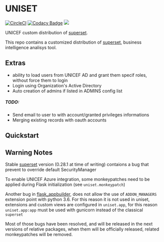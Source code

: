UNISET
======

[![CircleCI](https://circleci.com/gh/unicef/uniset.svg?style=svg)](https://circleci.com/gh/unicef/uniset)
[![Codacy Badge](https://api.codacy.com/project/badge/Grade/e302b4b24d7b473a8b34a9a7d27d2a92)](https://www.codacy.com?utm_source=github.com&amp;utm_medium=referral&amp;utm_content=unicef/uniset&amp;utm_campaign=Badge_Grade)
[![](https://images.microbadger.com/badges/version/unicef/uniset.svg)](https://microbadger.com/images/unicef/uniset)

UNICEF custom distribution of [superset].

This repo contains a customized distribution of [superset], business intelligence analisys tool.

Extras
------

- ability to load users from UNICEF AD and grant them specif roles, without force them to login
- Login using Organization's Active Directory
- Auto creation of admins if listed in ADMINS config list 


##### TODO:

- Send email to user to with account/granted privileges informations
- Merging existing records with oauth accounts 

Quickstart
----------


Warning Notes
-------------

Stable [superset] version (0.28.1 at time of writing) contaions a bug that prevent
to override default SecurityManager

To enable UNICEF Azure integration, some monkeypatches need to be applied during 
Flask initialization (see `uniset.monkeypatch`)

Another bug in [flask_appbuilder], does not allow the use of `ADDON_MANAGERS`
extension point with python 3.6. For this reason it is not used in uniset,
extensions and custom views are configured in `uniset.app`, for this reason `uniset.app:app`
must be used with gunicorn instead of the classical `superset`

Most of those bugs have been resolved, and will be released in the next versions of relative packages,
when them will be officially released, related monkeypatches will be removed.

[superset]:https://superset.incubator.apache.org/
[flask_appbuilder]:https://secure.travis-ci.org/bitcaster-io/bitcaster.png?branch=develop
